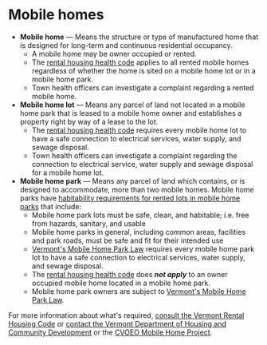 ---
---
Mobile homes
============

*   **Mobile home** — Means the structure or type of manufactured home that is designed for long-term and continuous residential occupancy.
    *   A mobile home may be owner occupied or rented.
    *   The [rental housing health code](http://healthvermont.gov/regs/Rental_Housing_Code.pdf) applies to all rented mobile homes regardless of whether the home is sited on a mobile home lot or in a mobile home park.
    *   Town health officers can investigate a complaint regarding a rented mobile home.
*   **Mobile home lot** — Means any parcel of land not located in a mobile home park that is leased to a mobile home owner and establishes a property right by way of a lease to the lot.
    *   The [rental housing health code](http://healthvermont.gov/regs/Rental_Housing_Code.pdf) requires every mobile home lot to have a safe connection to electrical services, water supply, and sewage disposal.
    *   Town health officers can investigate a complaint regarding the connection to electrical service, water supply and sewage disposal for a mobile home lot.
*   **Mobile home park** — Means any parcel of land which contains, or is designed to accommodate, more than two mobile homes. Mobile home parks have [habitability requirements for rented lots in mobile home parks](http://accd.vermont.gov/sites/accdnew/files/documents/H-RulesPartIII-Adopted.pdf) that include:
    *   Mobile home park lots must be safe, clean, and habitable; i.e. free from hazards, sanitary, and usable
    *   Mobile home parks in general, including common areas, facilities and park roads, must be safe and fit for their intended use
    *   [Vermont's Mobile Home Park Law](https://legislature.vermont.gov/statutes/chapter/10/153) requires every mobile home park lot to have a safe connection to electrical services, water supply, and sewage disposal.
    *   The [rental housing health code](http://healthvermont.gov/regs/Rental_Housing_Code.pdf) does **_not apply_** to an owner occupied mobile home located in a mobile home park.
    *   Mobile home park owners are subject to [Vermont's Mobile Home Park Law](http://www.leg.state.vt.us/statutes/sections.cfm?Title=10&Chapter=153).

For more information about what's required, [consult the Vermont Rental Housing Code](http://www.healthvermont.gov/sites/default/files/REG_Rental_Housing_Code.pdf) or [contact the Vermont Department of Housing and Community Development](http://accd.vermont.gov/housing) or the [CVOEO Mobile Home Project](https://www.cvoeo.org/?fuseaction=dep_intro&dept_id=13).
